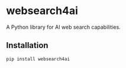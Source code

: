 # websearch4ai

A Python library for AI web search capabilities.

## Installation

```bash
pip install websearch4ai